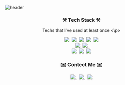 ![header](https://capsule-render.vercel.app/api?type=soft&color=F5C26B&height=100&section=header&text=Suyeon's%20Github&fontSize=30&fontAlignY=50&reversal=true)



<h3 align="center">⚒️ Tech Stack ⚒️ </h3>
<p align="center"> Techs that I've used at least once <\p>


<p align="center">
 <img src="https://img.shields.io/badge/Python-3776AB?style=flat-square&logo=Python&logoColor=white"/>&nbsp 
 <img src="https://img.shields.io/badge/C++-00599C?style=flat-square&logo=cplusplus&logoColor=white"/>&nbsp 
 <img src="https://img.shields.io/badge/C-A8B9CC?style=flat-square&logo=c&logoColor=white"/>&nbsp 
 <img src="https://img.shields.io/badge/R-276DC3?style=flat-square&logo=R&logoColor=white"/>&nbsp 
 <img src="https://img.shields.io/badge/java-5382A1?style=flat-square&logo=&logoColor=white"/><br>
 <img src="https://img.shields.io/badge/TensorFlow-FF6F00?style=flat-square&logo=tensorflow&logoColor=white"/>&nbsp 
 <img src="https://img.shields.io/badge/PyTorch-EE4C2C?style=flat-square&logo=pytorch&logoColor=white"/><br>
 <img src="https://img.shields.io/badge/HTML-E34F26?style=flat-square&logo=HTML5&logoColor=white"/>&nbsp 
 <img src="https://img.shields.io/badge/Django-092E20?style=flat-square&logo=Django&logoColor=white"/>&nbsp 
 <img src="https://img.shields.io/badge/AWS-232F3E?style=flat-square&logo=amazonaws&logoColor=white"/>
</p>
 



 
<h3 align="center">✉️ Contect Me ✉️</h3>

<p align="center">
 <a href="matilto:sykwak1110@gmail.com">
  <img src="https://img.shields.io/badge/Gmail-EA4335?style=flat-square&logo=gmail&logoColor=white"/>
 </a>&nbsp 
 <a href="https://instagram.com/ssu_y11?igshid=OGQ5ZDc2ODk2ZA==">
  <img src="https://img.shields.io/badge/Instagram-E4405F?style=flat-square&logo=instagram&logoColor=white"/>
 </a>&nbsp 
 <a href="https://ssucoding.tistory.com/">
  <img src="https://img.shields.io/badge/Blog-000000?style=flat-square&logo=tistory&logoColor=white"/>
 </a>
</p>




